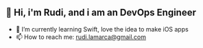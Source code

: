 ## 👋 Hi, i'm Rudi, and i am an DevOps Engineer 

- 🌱 I’m currently learning Swift, love the idea to make iOS apps
- 📫 How to reach me: [rudi.lamarca@gmail.com](mailto:rudi.lamarca@gmail.com)

<!--
**rudilamarca/rudilamarca** is a ✨ _special_ ✨ repository because its `README.md` (this file) appears on your GitHub profile.

Here are some ideas to get you started:

- 🔭 I’m currently working on ...
- 🌱 I’m currently learning ...
- 👯 I’m looking to collaborate on ...
- 🤔 I’m looking for help with ...
- 💬 Ask me about ...
- 📫 How to reach me: ...
- 😄 Pronouns: ...
- ⚡ Fun fact: ...
-->
